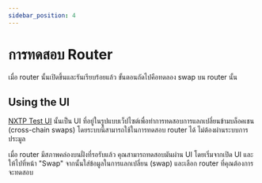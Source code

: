 ```yaml
---
sidebar_position: 4
---
```


# การทดสอบ Router

เมื่อ router นั้นเปิดขึ้นและรันเรียบร้อยแล้ว ขั้นตอนถัดไปคือทดลอง swap บน router นั้น

## Using the UI

[NXTP Test UI](https://nxtp.connext.network) นั้นเป็น UI ที่อยู่ในรูปแบบเว็ปไซต์เพื่อทำการทดสอบการแลกเปลี่ยนข้ามบล็อคเชน (cross-chain swaps) โดยระบบนี้สามารถใช้ในการทดสอบ router ได้ ไม่ต้องผ่านระบบการประมูล

เมื่อ router มีสภาพคล่องบนฝั่งที่รอรับแล้ว คุณสามารถทดสอบมันผ่าน UI โดยเริ่มจากเปิด UI และให้ไปที่หน้า "Swap" จากนั้นใส่ข้อมูลในการแลกเปลี่ยน (swap) และเลือก router ที่คุณต้องการจะทดสอบ